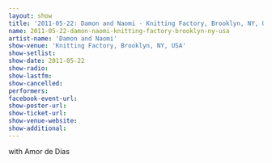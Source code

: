 ```yaml
---
layout: show
title: '2011-05-22: Damon and Naomi - Knitting Factory, Brooklyn, NY, USA'
name: 2011-05-22-damon-naomi-knitting-factory-brooklyn-ny-usa
artist-name: 'Damon and Naomi'
show-venue: 'Knitting Factory, Brooklyn, NY, USA'
show-setlist: 
show-date: 2011-05-22
show-radio: 
show-lastfm: 
show-cancelled: 
performers: 
facebook-event-url: 
show-poster-url: 
show-ticket-url: 
show-venue-website: 
show-additional: 
---
```


with Amor de Días
